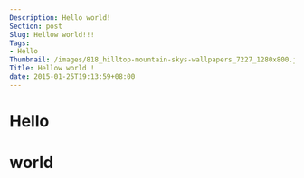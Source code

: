 ```yaml
---
Description: Hello world!
Section: post
Slug: Hellow world!!!
Tags:
- Hello
Thumbnail: /images/818_hilltop-mountain-skys-wallpapers_7227_1280x800.jpg-200x200.jpg
Title: Hellow world !
date: 2015-01-25T19:13:59+08:00
---
```




# Hello

# world